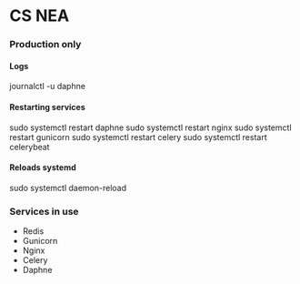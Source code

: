 # CS NEA 


### Production only

#### Logs
journalctl -u daphne

#### Restarting services
sudo systemctl restart daphne
sudo systemctl restart nginx
sudo systemctl restart gunicorn
sudo systemctl restart celery
sudo systemctl restart celerybeat

#### Reloads systemd
sudo systemctl daemon-reload

### Services in use
- Redis
- Gunicorn
- Nginx
- Celery
- Daphne
